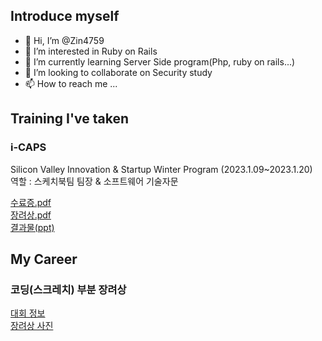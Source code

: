 ## Introduce myself
- 👋 Hi, I’m @Zin4759
- 👀 I’m interested in Ruby on Rails
- 🌱 I’m currently learning Server Side program(Php, ruby on rails...)
- 💞️ I’m looking to collaborate on Security study
- 📫 How to reach me ...


## Training I've taken
### i-CAPS
 Silicon Valley Innovation & Startup Winter Program (2023.1.09~2023.1.20)
 <br>
 역할 : 스케치북팀 팀장 & 소프트웨어 기술자문

[수료증.pdf](https://github.com/Zin4759/Zin4759/files/11718260/default.pdf)
<br>
[장려상.pdf](https://github.com/Zin4759/Zin4759/files/11718261/4.Outstanding.pdf)
<br>
[결과물(ppt)](https://github.com/Zin4759/Zin4759/files/11718571/2023-winter-svsip-_._.pptx)


## My Career

### 코딩(스크레치) 부분 장려상
[대회 정보](https://github.com/Zin4759/Zin4759/assets/74270202/dd859952-3ae2-460c-a58e-439efcacdb78)
<br>
[장려상 사진](https://github.com/Zin4759/Zin4759/assets/74270202/183de468-5618-491b-adb8-a41380915df1)


<!---
Zin4759/Zin4759 is a ✨ special ✨ repository because its `README.md` (this file) appears on your GitHub profile.
You can click the Preview link to take a look at your changes.
--->
